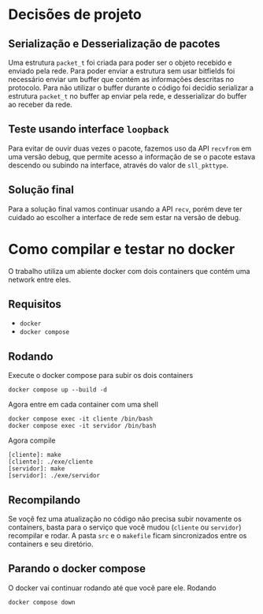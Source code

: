 # Decisões de projeto
## Serialização e Desserialização de pacotes
Uma estrutura `packet_t` foi criada para poder ser o objeto recebido e enviado
pela rede. Para poder enviar a estrutura sem usar bitfields foi necessário enviar
um buffer que contém as informações descritas no protocolo. Para não utilizar o buffer
durante o código foi decidio serializar a estrutura `packet_t` no buffer ap enviar pela
rede, e desserializar do buffer ao receber da rede.

## Teste usando interface `loopback`
Para evitar de ouvir duas vezes o pacote, fazemos uso da API `recvfrom` em
uma versão debug, que permite acesso a informação de se o pacote estava 
descendo ou subindo na interface, através do valor de `sll_pkttype`.

## Solução final
Para a solução final vamos continuar usando a API `recv`, porém deve
ter cuidado ao escolher a interface de rede sem estar na versão de debug.

# Como compilar e testar no docker
O trabalho utiliza um abiente docker com dois containers que contém 
uma network entre eles.
## Requisitos
- `docker`
- `docker compose`

## Rodando
Execute o docker compose para subir os dois containers
```shell
docker compose up --build -d
```

Agora entre em cada container com uma shell
```shell
docker compose exec -it cliente /bin/bash
docker compose exec -it servidor /bin/bash
```
Agora compile
```shell
[cliente]: make
[cliente]: ./exe/cliente
[servidor]: make
[servidor]: ./exe/servidor
```
 ## Recompilando
 Se voçê fez uma atualização no código não precisa subir novamente os
 containers, basta para o serviço que você mudou (`cliente` ou `servidor`)
 recompilar e rodar. A pasta `src` e o `makefile` ficam sincronizados entre
 os containers e seu diretório.

## Parando o docker compose
O docker vai continuar rodando até que vocẽ pare ele. Rodando
```shell
docker compose down
```
